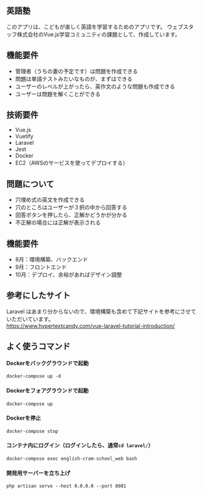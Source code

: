 ## 英語塾
このアプリは、こどもが楽しく英語を学習するためのアプリです。
ウェブスタッフ株式会社のVue.js学習コミュニティの課題として、作成しています。

## 機能要件
- 管理者（うちの妻の予定です）は問題を作成できる
- 問題は単語テストみたいなものが、まずはできる
- ユーザーのレベルが上がったら、英作文のような問題も作成できる
- ユーザーは問題を解くことができる

## 技術要件
- Vue.js
- Vuetify
- Laravel
- Jest
- Docker
- EC2（AWSのサービスを使ってデプロイする）

## 問題について
- 穴埋め式の英文を作成できる
- 穴のところはユーザーが３択の中から回答する
- 回答ボタンを押したら、正解かどうかが分かる
- 不正解の場合には正解が表示される

## 機能要件
- 8月：環境構築、バックエンド
- 9月：フロントエンド
- 10月：デプロイ、余裕があればデザイン調整

## 参考にしたサイト
Laravel はあまり分からないので、環境構築も含めて下記サイトを参考にさせていただいています。<br>
https://www.hypertextcandy.com/vue-laravel-tutorial-introduction/

## よく使うコマンド
#### Dockerをバックグラウンドで起動
`docker-compose up -d`
#### Dockerをフォアグラウンドで起動
`docker-compose up`
#### Dockerを停止
`docker-compose stop`
#### コンテナ内にログイン（ログインしたら、通常`cd laravel/`）
`docker-compose exec english-cram-school_web bash`
#### 開発用サーバーを立ち上げ
`php artisan serve --host 0.0.0.0 --port 8081`